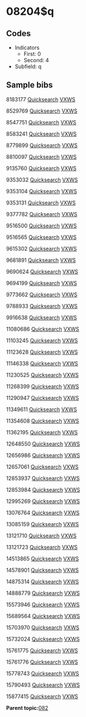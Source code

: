 # 08204$q

## Codes

-   Indicators
    -   First: 0
    -   Second: 4
-   Subfield: q

## Sample bibs

8183177 [Quicksearch](https://search.library.yale.edu/catalog/8183177) [VXWS](http://prodorbis.library.yale.edu:7014/vxws/GetHoldingsService?bibId=8183177)

8529769 [Quicksearch](https://search.library.yale.edu/catalog/8529769) [VXWS](http://prodorbis.library.yale.edu:7014/vxws/GetHoldingsService?bibId=8529769)

8547751 [Quicksearch](https://search.library.yale.edu/catalog/8547751) [VXWS](http://prodorbis.library.yale.edu:7014/vxws/GetHoldingsService?bibId=8547751)

8583241 [Quicksearch](https://search.library.yale.edu/catalog/8583241) [VXWS](http://prodorbis.library.yale.edu:7014/vxws/GetHoldingsService?bibId=8583241)

8779899 [Quicksearch](https://search.library.yale.edu/catalog/8779899) [VXWS](http://prodorbis.library.yale.edu:7014/vxws/GetHoldingsService?bibId=8779899)

8810097 [Quicksearch](https://search.library.yale.edu/catalog/8810097) [VXWS](http://prodorbis.library.yale.edu:7014/vxws/GetHoldingsService?bibId=8810097)

9135760 [Quicksearch](https://search.library.yale.edu/catalog/9135760) [VXWS](http://prodorbis.library.yale.edu:7014/vxws/GetHoldingsService?bibId=9135760)

9353032 [Quicksearch](https://search.library.yale.edu/catalog/9353032) [VXWS](http://prodorbis.library.yale.edu:7014/vxws/GetHoldingsService?bibId=9353032)

9353104 [Quicksearch](https://search.library.yale.edu/catalog/9353104) [VXWS](http://prodorbis.library.yale.edu:7014/vxws/GetHoldingsService?bibId=9353104)

9353131 [Quicksearch](https://search.library.yale.edu/catalog/9353131) [VXWS](http://prodorbis.library.yale.edu:7014/vxws/GetHoldingsService?bibId=9353131)

9377782 [Quicksearch](https://search.library.yale.edu/catalog/9377782) [VXWS](http://prodorbis.library.yale.edu:7014/vxws/GetHoldingsService?bibId=9377782)

9516500 [Quicksearch](https://search.library.yale.edu/catalog/9516500) [VXWS](http://prodorbis.library.yale.edu:7014/vxws/GetHoldingsService?bibId=9516500)

9516565 [Quicksearch](https://search.library.yale.edu/catalog/9516565) [VXWS](http://prodorbis.library.yale.edu:7014/vxws/GetHoldingsService?bibId=9516565)

9615302 [Quicksearch](https://search.library.yale.edu/catalog/9615302) [VXWS](http://prodorbis.library.yale.edu:7014/vxws/GetHoldingsService?bibId=9615302)

9681891 [Quicksearch](https://search.library.yale.edu/catalog/9681891) [VXWS](http://prodorbis.library.yale.edu:7014/vxws/GetHoldingsService?bibId=9681891)

9690624 [Quicksearch](https://search.library.yale.edu/catalog/9690624) [VXWS](http://prodorbis.library.yale.edu:7014/vxws/GetHoldingsService?bibId=9690624)

9694199 [Quicksearch](https://search.library.yale.edu/catalog/9694199) [VXWS](http://prodorbis.library.yale.edu:7014/vxws/GetHoldingsService?bibId=9694199)

9773662 [Quicksearch](https://search.library.yale.edu/catalog/9773662) [VXWS](http://prodorbis.library.yale.edu:7014/vxws/GetHoldingsService?bibId=9773662)

9788933 [Quicksearch](https://search.library.yale.edu/catalog/9788933) [VXWS](http://prodorbis.library.yale.edu:7014/vxws/GetHoldingsService?bibId=9788933)

9916638 [Quicksearch](https://search.library.yale.edu/catalog/9916638) [VXWS](http://prodorbis.library.yale.edu:7014/vxws/GetHoldingsService?bibId=9916638)

11080686 [Quicksearch](https://search.library.yale.edu/catalog/11080686) [VXWS](http://prodorbis.library.yale.edu:7014/vxws/GetHoldingsService?bibId=11080686)

11103245 [Quicksearch](https://search.library.yale.edu/catalog/11103245) [VXWS](http://prodorbis.library.yale.edu:7014/vxws/GetHoldingsService?bibId=11103245)

11123628 [Quicksearch](https://search.library.yale.edu/catalog/11123628) [VXWS](http://prodorbis.library.yale.edu:7014/vxws/GetHoldingsService?bibId=11123628)

11146338 [Quicksearch](https://search.library.yale.edu/catalog/11146338) [VXWS](http://prodorbis.library.yale.edu:7014/vxws/GetHoldingsService?bibId=11146338)

11230525 [Quicksearch](https://search.library.yale.edu/catalog/11230525) [VXWS](http://prodorbis.library.yale.edu:7014/vxws/GetHoldingsService?bibId=11230525)

11268399 [Quicksearch](https://search.library.yale.edu/catalog/11268399) [VXWS](http://prodorbis.library.yale.edu:7014/vxws/GetHoldingsService?bibId=11268399)

11290947 [Quicksearch](https://search.library.yale.edu/catalog/11290947) [VXWS](http://prodorbis.library.yale.edu:7014/vxws/GetHoldingsService?bibId=11290947)

11349611 [Quicksearch](https://search.library.yale.edu/catalog/11349611) [VXWS](http://prodorbis.library.yale.edu:7014/vxws/GetHoldingsService?bibId=11349611)

11354608 [Quicksearch](https://search.library.yale.edu/catalog/11354608) [VXWS](http://prodorbis.library.yale.edu:7014/vxws/GetHoldingsService?bibId=11354608)

11362195 [Quicksearch](https://search.library.yale.edu/catalog/11362195) [VXWS](http://prodorbis.library.yale.edu:7014/vxws/GetHoldingsService?bibId=11362195)

12648550 [Quicksearch](https://search.library.yale.edu/catalog/12648550) [VXWS](http://prodorbis.library.yale.edu:7014/vxws/GetHoldingsService?bibId=12648550)

12656986 [Quicksearch](https://search.library.yale.edu/catalog/12656986) [VXWS](http://prodorbis.library.yale.edu:7014/vxws/GetHoldingsService?bibId=12656986)

12657061 [Quicksearch](https://search.library.yale.edu/catalog/12657061) [VXWS](http://prodorbis.library.yale.edu:7014/vxws/GetHoldingsService?bibId=12657061)

12853937 [Quicksearch](https://search.library.yale.edu/catalog/12853937) [VXWS](http://prodorbis.library.yale.edu:7014/vxws/GetHoldingsService?bibId=12853937)

12853984 [Quicksearch](https://search.library.yale.edu/catalog/12853984) [VXWS](http://prodorbis.library.yale.edu:7014/vxws/GetHoldingsService?bibId=12853984)

12995269 [Quicksearch](https://search.library.yale.edu/catalog/12995269) [VXWS](http://prodorbis.library.yale.edu:7014/vxws/GetHoldingsService?bibId=12995269)

13076764 [Quicksearch](https://search.library.yale.edu/catalog/13076764) [VXWS](http://prodorbis.library.yale.edu:7014/vxws/GetHoldingsService?bibId=13076764)

13085159 [Quicksearch](https://search.library.yale.edu/catalog/13085159) [VXWS](http://prodorbis.library.yale.edu:7014/vxws/GetHoldingsService?bibId=13085159)

13121710 [Quicksearch](https://search.library.yale.edu/catalog/13121710) [VXWS](http://prodorbis.library.yale.edu:7014/vxws/GetHoldingsService?bibId=13121710)

13121723 [Quicksearch](https://search.library.yale.edu/catalog/13121723) [VXWS](http://prodorbis.library.yale.edu:7014/vxws/GetHoldingsService?bibId=13121723)

14513865 [Quicksearch](https://search.library.yale.edu/catalog/14513865) [VXWS](http://prodorbis.library.yale.edu:7014/vxws/GetHoldingsService?bibId=14513865)

14578901 [Quicksearch](https://search.library.yale.edu/catalog/14578901) [VXWS](http://prodorbis.library.yale.edu:7014/vxws/GetHoldingsService?bibId=14578901)

14875314 [Quicksearch](https://search.library.yale.edu/catalog/14875314) [VXWS](http://prodorbis.library.yale.edu:7014/vxws/GetHoldingsService?bibId=14875314)

14888779 [Quicksearch](https://search.library.yale.edu/catalog/14888779) [VXWS](http://prodorbis.library.yale.edu:7014/vxws/GetHoldingsService?bibId=14888779)

15573946 [Quicksearch](https://search.library.yale.edu/catalog/15573946) [VXWS](http://prodorbis.library.yale.edu:7014/vxws/GetHoldingsService?bibId=15573946)

15689564 [Quicksearch](https://search.library.yale.edu/catalog/15689564) [VXWS](http://prodorbis.library.yale.edu:7014/vxws/GetHoldingsService?bibId=15689564)

15703970 [Quicksearch](https://search.library.yale.edu/catalog/15703970) [VXWS](http://prodorbis.library.yale.edu:7014/vxws/GetHoldingsService?bibId=15703970)

15732024 [Quicksearch](https://search.library.yale.edu/catalog/15732024) [VXWS](http://prodorbis.library.yale.edu:7014/vxws/GetHoldingsService?bibId=15732024)

15761775 [Quicksearch](https://search.library.yale.edu/catalog/15761775) [VXWS](http://prodorbis.library.yale.edu:7014/vxws/GetHoldingsService?bibId=15761775)

15761776 [Quicksearch](https://search.library.yale.edu/catalog/15761776) [VXWS](http://prodorbis.library.yale.edu:7014/vxws/GetHoldingsService?bibId=15761776)

15778743 [Quicksearch](https://search.library.yale.edu/catalog/15778743) [VXWS](http://prodorbis.library.yale.edu:7014/vxws/GetHoldingsService?bibId=15778743)

15790493 [Quicksearch](https://search.library.yale.edu/catalog/15790493) [VXWS](http://prodorbis.library.yale.edu:7014/vxws/GetHoldingsService?bibId=15790493)

15877415 [Quicksearch](https://search.library.yale.edu/catalog/15877415) [VXWS](http://prodorbis.library.yale.edu:7014/vxws/GetHoldingsService?bibId=15877415)

**Parent topic:**[082](../../tags/082/082.md)

